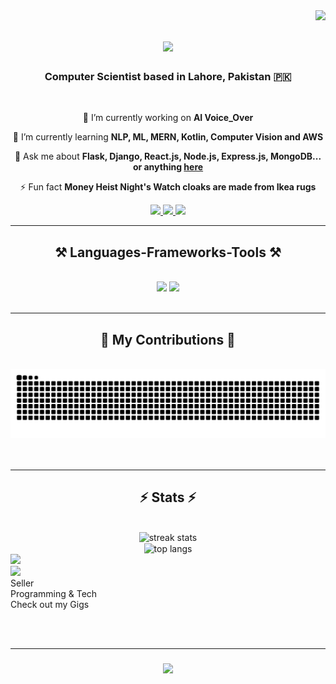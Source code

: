 <img align="right" src="https://visitor-badge.laobi.icu/badge?page_id=connect2abdulaziz.connect2abdulaziz" />

<h1 align="center">
    <img src="https://readme-typing-svg.herokuapp.com/?font=Righteous&size=35&center=true&vCenter=true&width=500&height=70&duration=4000&lines=Hi+There!+👋;+I'm+Abdul+Aziz!;" />
</h1>

<h3 align="center">Computer Scientist based in Lahore, Pakistan 🇵🇰</h3>

<br/>

<div align="center">
 
 🔭 I’m currently working on **AI Voice_Over**
 
 🌱 I’m currently learning **NLP, ML, MERN, Kotlin, Computer Vision and AWS**

 💬 Ask me about **Flask, Django, React.js, Node.js, Express.js, MongoDB... or anything [here](https://github.com/connect2abdulaziz/connect2abdulaziz/issues)**

 ⚡ Fun fact **Money Heist Night's Watch cloaks are made from Ikea rugs**
 
 </div>
 
<div align="center"> 
  <a href="mailto:connect2abdulaziz@gmail.com">
    <img src="https://img.shields.io/badge/Gmail-333333?style=for-the-badge&logo=gmail&logoColor=red" />
  </a>
  <a href="https://linkedin.com/in/connect2abdulaziz" target="_blank">
    <img src="https://img.shields.io/badge/LinkedIn-0077B5?style=for-the-badge&logo=linkedin&logoColor=white" target="_blank" />
  </a>
  <a href="https://connect2abdulaziz.github.io/abdulaziz/" target="_blank">
     <img src="https://img.shields.io/badge/Portfolio-FF5722?style=for-the-badge&logo=todoist&logoColor=white" target="_blank" /> <!-- sqlite, safari, google-chrome are other good icon options -->
  </a>
</div>

 <hr/>
 
<h2 align="center">⚒️ Languages-Frameworks-Tools ⚒️</h2>
<br/>
<div align="center">
    <img src="https://skillicons.dev/icons?i=react,bootstrap,html,css,vscode,github,tailwind,git,python,nextjs" />
    <img src="https://skillicons.dev/icons?i=nodejs,javascript,typescript,express,firebase,mongodb,cpp,c,mysql,flask" /><br>
</div>

<br/>
<hr/>

<div align="center">
  <h2>🐍 My Contributions 🐍</h2>
  <br>
  <source media="(prefers-color-scheme: dark)" srcset="https://raw.githubusercontent.com/platane/platane/output/github-contribution-grid-snake-dark.svg">
  <source media="(prefers-color-scheme: light)" srcset="https://raw.githubusercontent.com/aliamanatali/aliamanatali/output/github-contribution-grid-snake.svg">
  <img alt="snake eating my contributions" src="https://raw.githubusercontent.com/aliamanatali/aliamanatali/output/github-contribution-grid-snake.svg" />
  <br/><br/><br/>
</div>
<div>
</div>


<hr/>

<h2 align="center">⚡ Stats ⚡</h2>
<br>
<div align=center>
  <img width=390 src="https://streak-stats.demolab.com/?user=aliamanatali&count_private=true&theme=react&border_radius=10" alt="streak stats"/>
  <br/>
  <img width=325 align="center"src="https://github-readme-stats-salesp07.vercel.app/api/top-langs/?username=aliamanatali&hide=Less&langs_count=8&layout=compact&theme=react&border_radius=10&size_weight=0.5&count_weight=0.5&exclude_repo=github-readme-stats" alt="top langs"/>
</div>




<html><head><link rel="stylesheet" type="text/css" href="https://d2nb1f6l8b7ky0.cloudfront.net/css/seller_widget.css?v=305"><link rel="stylesheet" type="text/css" href="//maxcdn.bootstrapcdn.com/font-awesome/4.2.0/css/font-awesome.min.css"></head><body><div itemscope="" itemtype="http://schema.org/Person" class="fiverr-seller-widget" style="display: inline-block;">
     <a itemprop="url" href="https://www.fiverr.com/connect2aziz" rel="nofollow" target="_blank" style="display: inline-block;">
        <div class="fiverr-seller-content"  style="display: inline-block;"><div class="crop"><img src="https://connect2abdulaziz.github.io/abdulaziz/images/profile-transformed.png
    " class="fiverr-profile-img">             <div class="overlay"></div></div>             <img src="https://d2nb1f6l8b7ky0.cloudfront.net/fiverr_icon.png" class="fiverr-icon">              <div class="fiverr-seller-text"> Seller </div>             <div class="fiverr-seller-category"> Programming &amp; Tech </div>             <div class="fiverr-rating-stars" id="fiverr-rating-stars-981415c2-b413-4e99-b01f-8d66baf623da" style="display: block;">  </div>             <div class="check-gigs-btn">Check out my Gigs</div></div>
        <div id="fiverr-widget-seller-data" style="display: none;">
            <div itemprop="name">connect2aziz</div>
            <div itemscope="" itemtype="http://schema.org/Organization"><span itemprop="name">Fiverr</span></div>
            <div itemprop="jobtitle">Seller</div>
            <div itemprop="description">As a dedicated computer scientist, I specialize in crafting tailored solutions for a diverse range of clients. My expertise spans across iOS, Web, Web API, Android, and Desktop application development, ensuring that your projects are executed flawlessly and meet your specific requirements. By combining my passion for innovation with my commitment to excellence, I'm ready to help you bring your ideas to life. Let's connect and transform your vision into reality!</div>
        </div>
    </a>
</div>

<script id="fiverr-seller-widget-script-981415c2-b413-4e99-b01f-8d66baf623da" src="https://widgets.fiverr.com/api/v1/seller/connect2aziz?widget_id=981415c2-b413-4e99-b01f-8d66baf623da" data-config="{&quot;category_name&quot;:&quot;Programming \u0026 Tech&quot;}" async="true" defer="true"></script>
</body></html>



<br/><br/>
<hr/>
<h3 align="center">
    <img src="https://readme-typing-svg.herokuapp.com/?font=Righteous&size=25&center=true&vCenter=true&width=500&height=70&duration=4000&lines=Thanks+for+visiting!+✌️;+Shoot+me+a+message+on+Linkedin!;I'm+always+down+to+collab+:)">
</h3>

<br/>
